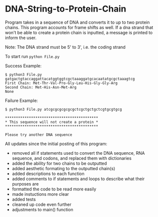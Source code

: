 # DNA-String-to-Protein-Chain
Program takes in a sequence of DNA and converts it to up to two protein chains. This program accounts for frame shifts as well. 
If a dna strand that won't be able to create a protein chain is inputted, a message is printed to inform the user.


Note: The DNA strand must be 5' to 3', i.e. the coding strand

To start run `python File.py`

Success Example:
```
$ python3 File.py gatgactgtaccaggattacatggtggtcgctaaaggatgcacaatatgcgctaaagtcg
First Chain: Met-Thr-Val-Pro-Gly-Leu-His-Gly-Gly-Arg
Second Chain: Met-His-Asn-Met-Arg
None
```

Failure Example:
```
$ python3 File.py atcgcgcgcgcgcgctcgctgctgctcgtgcgtgcg

*******************************************
* This sequence will not create a protein *
*******************************************

Please try another DNA sequence
```

All updates since the initial posting of this program:
- removed all if statements used to convert the DNA sequence, RNA sequence, and codons, and replaced them with dictionaries
- added the ability for two chains to be outputted
- added aesthetic formating to the outputted chain(s)
- added descriptions to each function
- added comments to if statements and loops to describe what their purposes are
- formatted the code to be read more easily
- made instuctions more clear
- added tests
- cleaned up code even further
- adjustments to main() function
